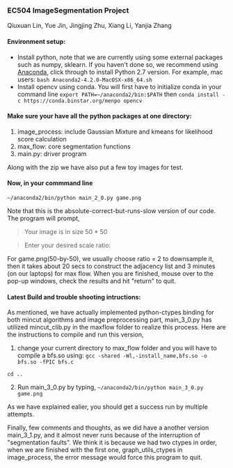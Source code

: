 ### EC504 ImageSegmentation Project

Qiuxuan Lin, Yue Jin, Jingjing Zhu, Xiang Li, Yanjia Zhang

#### Environment setup:
* Install python, note that we are currently using some external packages such as numpy, sklearn.
 If you haven't done so, we recommend using [Anaconda](https://www.continuum.io/downloads), click through to install Python 2.7 version. For example, mac users:
 `bash Anaconda2-4.2.0-MacOSX-x86_64.sh `
* Install opencv using conda. You will first have to initialize conda in your command line
`export PATH=~/anaconda2/bin:$PATH`
then
`conda install -c https://conda.binstar.org/menpo opencv`

#### Make sure your have all the python packages at one directory:
1. image_process: include Gaussian Mixture and kmeans for likelihood score calculation
2. max_flow: core segmentation functions
3. main.py: driver program

Along with the zip we have also put a few toy images for test.

#### Now, in your commmand line
`~/anaconda2/bin/python main_2_0.py game.png`

Note that this is the absolute-correct-but-runs-slow version of our code. The program will prompt,
> Your image is in size 50 * 50

> Enter your desired scale ratio:

For game.png(50-by-50), we usually choose ratio = 2 to downsample it, then it takes about 20 secs to construct the adjacency list and 3 minutes (on our laptops) for max flow. When you are finished, mouse over to the pop-up windows, check the results and hit "return" to quit.


#### Latest Build and trouble shooting intructions:
As mentioned, we have actually implemented python-ctypes binding for both mincut algorithms and image preprocessing part, main_3_0.py has utilized mincut_clib.py in the maxflow folder to realize this process. Here are the instructions to compile and run this version,

1. change your current directory to max_flow folder and you will have to compile a bfs.so using:
`gcc -shared -Wl,-install_name,bfs.so -o bfs.so -fPIC bfs.c`


`cd ..`

2. Run main_3_0.py by typing,
`~/anaconda2/bin/python main_3_0.py game.png`

As we have explained ealier, you should get a success run by multiple attempts.

Finally, few comments and thoughts, as we did have a another version main_3_1.py, and it almost never runs because of the interruption of "segmentation faults". We think it is because we had two ctypes in order, when we are finished with the first one, graph_utils_ctypes in image_process, the error message would force this program to quit.


